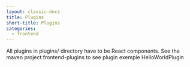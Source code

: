 ```yaml
---
layout: classic-docs
title: Plugins
short-title: Plugins
categories:
  - frontend
---
```


All plugins in plugins/ directory have to be React components. See the maven project frontend-plugins to see plugin exemple HelloWorldPlugin
